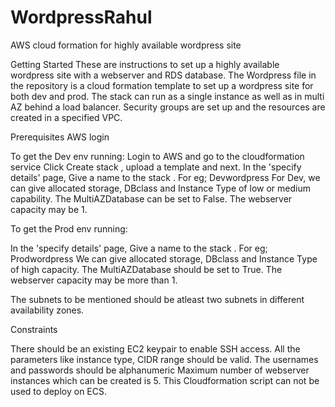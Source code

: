 # WordpressRahul
AWS cloud formation for highly available wordpress site 

Getting Started
These are instructions to set up a highly available wordpress site with a webserver and RDS database.
The Wordpress file in the repository is a cloud formation template to set up a wordpress site for both dev and prod.
The stack can run as a single instance as well as in multi AZ behind a load balancer. Security groups are set up and the resources are created in a specified VPC.

Prerequisites
AWS login

To get the Dev env running:
Login to AWS and go to the cloudformation service
Click Create stack , upload a template and next.
In the 'specify details' page, Give a name to the stack . For eg; Devwordpress
For Dev, we can give allocated storage, DBclass and Instance Type of low or medium capability.
The MultiAZDatabase can be set to False. 
The webserver capacity may be 1.

To get the Prod env running:

In the 'specify details' page, Give a name to the stack . For eg; Prodwordpress
We can give allocated storage, DBclass and Instance Type of high capacity.
The MultiAZDatabase should be set to True. 
The webserver capacity may be more than 1.

The subnets to be mentioned should be atleast two subnets in different availability zones.

Constraints

There should be an existing EC2 keypair to enable SSH access.
All the parameters like instance type, CIDR range should be valid.
The usernames and passwords should be alphanumeric
Maximum number of webserver instances which can be created is 5.
This Cloudformation script can not be used to deploy on ECS.
